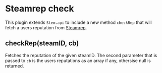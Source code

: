 # Steamrep check
This plugin extends `Stem.api` to include a new method `checkRep` that will fetch a users reputation from [Steamrep](http://steamrep.com/).

## checkRep(steamID, cb)
Fetches the reputation of the given steamID. The second parameter that is passed to `cb` is the users reputations as an array if any, othersise null is returned.
